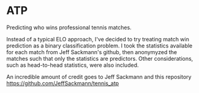 # ATP
Predicting who wins professional tennis matches.

Instead of a typical ELO approach, I've decided to try treating match win prediction as a binary classification problem. I took the statistics available for each match from Jeff Sackmann's github, then anonymyzed the matches such that only the statistics are predictors. Other considerations, such as head-to-head statistics, were also included. 

An incredible amount of credit goes to Jeff Sackmann and this repository https://github.com/JeffSackmann/tennis_atp
